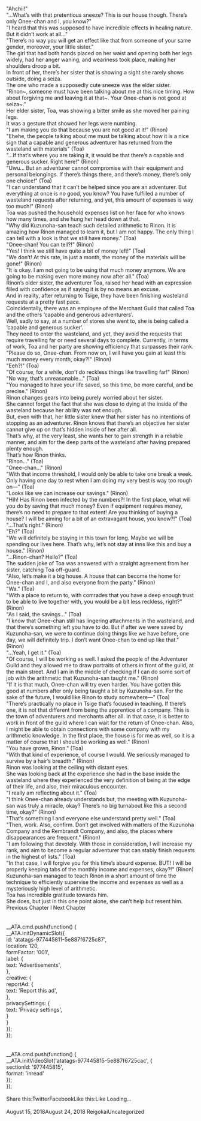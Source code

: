 <br/>
"Ahchii!"<br/>
"…What’s with that pretentious sneeze? This is our house though. There’s only Onee-chan and I, you know?" <br/>
"I heard that this was supposed to have incredible effects in healing nature. But it didn’t work at all…" <br/>
"There’s no way you will get an effect like that from someone of your same gender, moreover, your little sister." <br/>
The girl that had both hands placed on her waist and opening both her legs widely, had her anger waning, and weariness took place, making her shoulders droop a bit.<br/>
In front of her, there’s her sister that is showing a sight she rarely shows outside, doing a seiza.<br/>
The one who made a supposedly cute sneeze was the elder sister.<br/>
"Rinon~, someone must have been talking about me at this nice timing. How about forgiving me and leaving it at that~. Your Onee-chan is not good at seiza~." <br/>
Her elder sister, Toa, was showing a bitter smile as she moved her paining legs.<br/>
It was a gesture that showed her legs were numbing.<br/>
"I am making you do that because you are not good at it!" (Rinon)<br/>
"Ehehe, the people talking about me must be talking about how it is a nice sign that a capable and generous adventurer has returned from the wasteland with materials" (Toa)<br/>
"…If that’s where you are taking it, it would be that there’s a capable and generous sucker. Right here!" (Rinon)<br/>
"Uwu… But an adventurer cannot compromise with their equipment and personal belongings. If there’s things there, and there’s money, there’s only one choice!" (Toa)<br/>
"I can understand that it can’t be helped since you are an adventurer. But everything at once is no good, you know? You have fulfilled a number of wasteland requests after returning, and yet, this amount of expenses is way too much!" (Rinon)<br/>
Toa was pushed the household expenses list on her face for who knows how many times, and she hung her head down at that.<br/>
"Why did Kuzunoha-san teach such detailed arithmetic to Rinon. It is amazing how Rinon managed to learn it, but I am not happy. The only thing I can tell with a look is that we still have money." (Toa)<br/>
"Onee-chan! You can tell?!" (Rinon)<br/>
"Yes! I think we still have quite a bit of money left!" (Toa)<br/>
"We don’t! At this rate, in just a month, the money of the materials will be gone!" (Rinon)<br/>
"It is okay. I am not going to be using that much money anymore. We are going to be making even more money now after all." (Toa)<br/>
Rinon’s older sister, the adventurer Toa, raised her head with an expression filled with confidence as if saying it is by no means an excuse. <br/>
And in reality, after returning to Tsige, they have been finishing wasteland requests at a pretty fast pace.<br/>
Coincidentally, there was an employee of the Merchant Guild that called Toa and the others ‘capable and generous adventurers’.<br/>
Well, sadly to say, at a number of stores she went to, she is being called a ‘capable and generous sucker’.<br/>
They need to enter the wasteland, and yet, they avoid the requests that require travelling far or need several days to complete. Currently, in terms of work, Toa and her party are showing efficiency that surpasses their rank.<br/>
"Please do so, Onee-chan. From now on, I will have you gain at least this much money every month, okay?!" (Rinon)<br/>
"Eeh?!" (Toa)<br/>
"Of course, for a while, don’t do reckless things like travelling far!" (Rinon)<br/>
"No way, that’s unreasonable…" (Toa)<br/>
"You managed to have your life saved, so this time, be more careful, and be precise." (Rinon)<br/>
Rinon changes gears into being purely worried about her sister.<br/>
She cannot forget the fact that she was close to dying at the inside of the wasteland because her ability was not enough.<br/>
But, even with that, her little sister knew that her sister has no intentions of stopping as an adventurer. Rinon knows that there’s an objective her sister cannot give up on that’s hidden inside of her after all.<br/>
That’s why, at the very least, she wants her to gain strength in a reliable manner, and aim for the deep parts of the wasteland after having prepared plenty enough.<br/>
That’s how Rinon thinks.<br/>
"Rinon…" (Toa)<br/>
"Onee-chan…" (Rinon)<br/>
"With that income threshold, I would only be able to take one break a week. Only having one day to rest when I am doing my very best is way too rough on—" (Toa)<br/>
"Looks like we can increase our savings." (Rinon)<br/>
"Hih! Has Rinon been infected by the numbers?! In the first place, what will you do by saving that much money? Even if equipment requires money, there’s no need to prepare to that extent! Are you thinking of buying a house? I will be aiming for a bit of an extravagant house, you know?!" (Toa)<br/>
"…That’s right." (Rinon)<br/>
"Eh?" (Toa)<br/>
"We will definitely be staying in this town for long. Maybe we will be spending our lives here. That’s why, let’s not stay at inns like this and buy a house." (Rinon)<br/>
"…Rinon-chan? Hello?" (Toa)<br/>
The sudden joke of Toa was answered with a straight agreement from her sister, catching Toa off-guard.<br/>
"Also, let’s make it a big house. A house that can become the home for Onee-chan and I, and also everyone from the party." (Rinon)<br/>
"Wa." (Toa)<br/>
"With a place to return to, with comrades that you have a deep enough trust to be able to live together with, you would be a bit less reckless, right?" (Rinon)<br/>
"As I said, the savings…" (Toa)<br/>
"I know that Onee-chan still has lingering attachments in the wasteland, and that there’s something left you have to do. But if after we were saved by Kuzunoha-san, we were to continue doing things like we have before, one day, we will definitely trip. I don’t want Onee-chan to end up like that." (Rinon)<br/>
"…Yeah, I get it." (Toa)<br/>
"Of course, I will be working as well. I asked the people of the Adventurer Guild and they allowed me to draw portraits of others in front of the guild, at the main street. And I am in the middle of checking if I can do some sort of job with the arithmetic that Kuzunoha-san taught me." (Rinon)<br/>
"If it is that much, Onee-chan will try even harder. You have gotten this good at numbers after only being taught a bit by Kuzunoha-san. For the sake of the future, I would like Rinon to study somewhere—" (Toa)<br/>
"There’s practically no place in Tsige that’s focused in teaching. If there’s one, it is not that different from being the apprentice of a company. This is the town of adventurers and merchants after all. In that case, it is better to work in front of the guild where I can wait for the return of Onee-chan. Also, I might be able to obtain connections with some company with my arithmetic knowledge. In the first place, the house is for me as well, so it is a matter of course that I should be working as well." (Rinon)<br/>
"You have grown, Rinon." (Toa)<br/>
"With that kind of experience, of course I would. We seriously managed to survive by a hair’s breadth." (Rinon)<br/>
Rinon was looking at the ceiling with distant eyes. <br/>
She was looking back at the experience she had in the base inside the wasteland where they experienced the very definition of being at the edge of their life, and also, their miraculous encounter.<br/>
"I really am reflecting about it." (Toa)<br/>
"I think Onee-chan already understands but, the meeting with Kuzunoha-san was truly a miracle, okay? There’s no big turnabout like this a second time, okay?" (Rinon)<br/>
"That’s something I and everyone else understand pretty well." (Toa)<br/>
"Then, work. Also, confirm. Don’t get involved with matters of the Kuzunoha Company and the Rembrandt Company, and also, the places where disappearances are frequent." (Rinon)<br/>
"I am following that devotely. With those in consideration, I will increase my rank, and aim to become a regular adventurer that can stably finish requests in the highest of lists." (Toa)<br/>
"In that case, I will forgive you for this time’s absurd expense. BUT! I will be properly keeping tabs of the monthly income and expenses, okay?!" (Rinon)<br/>
Kuzunoha-san managed to teach Rinon in a short amount of time the technique to efficiently supervise the income and expenses as well as a mysteriously high level of arithmetic. <br/>
Toa has incredible gratitude towards him.<br/>
She does, but just in this one point alone, she can’t help but resent him.<br/>
Previous Chapter l Next Chapter<br/>
<br/>
<br/>
				__ATA.cmd.push(function() {<br/>
					__ATA.initDynamicSlot({<br/>
						id: 'atatags-977445811-5e887f6725c87',<br/>
						location: 120,<br/>
						formFactor: '001',<br/>
						label: {<br/>
							text: 'Advertisements',<br/>
						},<br/>
						creative: {<br/>
							reportAd: {<br/>
								text: 'Report this ad',<br/>
							},<br/>
							privacySettings: {<br/>
								text: 'Privacy settings',<br/>
							}<br/>
						}<br/>
					});<br/>
				});<br/>
			<br/>
<br/>
            __ATA.cmd.push(function() {<br/>
                __ATA.initVideoSlot('atatags-977445815-5e887f6725cac', {<br/>
                    sectionId: '977445815',<br/>
                    format: 'inread'<br/>
                });<br/>
            });<br/>
        <br/>
Share this:TwitterFacebookLike this:Like Loading... <br/>
<br/>
August 15, 2018August 24, 2018 ReigokaiUncategorized <br/>
<br/>
<br/>
